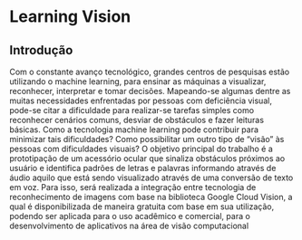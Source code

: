 Learning Vision
============

Introdução
------------
 Com o constante avanço tecnológico, grandes centros de pesquisas estão utilizando o machine learning, para ensinar as máquinas a visualizar, reconhecer, interpretar e tomar decisões. Mapeando-se algumas dentre as muitas necessidades enfrentadas por pessoas com deficiência visual, pode-se citar a dificuldade para realizar-se tarefas simples como reconhecer cenários comuns, desviar de obstáculos e fazer leituras básicas. Como a tecnologia machine learning pode contribuir para minimizar tais dificuldades? Como possibilitar um outro tipo de “visão” às pessoas com dificuldades visuais?
O objetivo principal do trabalho é a prototipação de um acessório ocular que sinaliza obstáculos próximos ao usuário e identifica padrões de letras e palavras informando através de áudio aquilo que está sendo visualizado através de uma conversão de texto em voz. Para isso, será realizada a integração entre tecnologia de reconhecimento de imagens com base na biblioteca Google Cloud Vision, a qual é disponibilizada de maneira gratuita com base em sua utilização, podendo ser aplicada para o uso acadêmico e comercial, para o desenvolvimento de aplicativos na área de visão computacional


